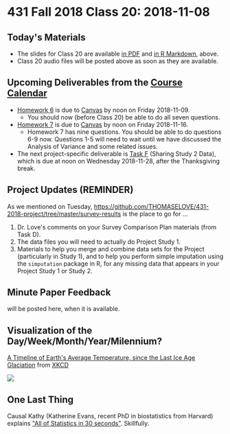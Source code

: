 # 431 Fall 2018 Class 20: 2018-11-08

## Today's Materials

- The slides for Class 20 are available [in PDF](https://github.com/THOMASELOVE/431-2018/blob/master/slides/class20/431_class-20-slides_2018.pdf) and [in R Markdown](https://github.com/THOMASELOVE/THOMASELOVE/431-2018/master/slides/class20/431_class-20-slides_2018.Rmd), above.
- Class 20 audio files will be posted above as soon as they are available.

## Upcoming Deliverables from the [Course Calendar](https://github.com/THOMASELOVE/431-2018/blob/master/calendar.md)

- [Homework 6](https://github.com/THOMASELOVE/431-2018/blob/master/homework/Homework6/431-2018-hw6.md) is due to [Canvas](https://canvas.case.edu/) by noon on Friday 2018-11-09.
  - You should now (before Class 20) be able to do all seven questions.
- [Homework 7](https://github.com/THOMASELOVE/431-2018/blob/master/homework/Homework6/431-2018-hw7.md) is due to [Canvas](https://canvas.case.edu/) by noon on Friday 2018-11-16.
  - Homework 7 has nine questions. You should be able to do questions 6-9 now. Questions 1-5 will need to wait until we have discussed the Analysis of Variance and some related issues.
- The next project-specific deliverable is [Task F](https://thomaselove.github.io/431-2018-project/taskF.html) (Sharing Study 2 Data), which is due at noon on Wednesday 2018-11-28, after the Thanksgiving break.

## Project Updates (REMINDER)

As we mentioned on Tuesday, https://github.com/THOMASELOVE/431-2018-project/tree/master/survey-results is the place to go for ...

1. Dr. Love's comments on your Survey Comparison Plan materials (from Task D). 
2. The data files you will need to actually do Project Study 1.
3. Materials to help you merge and combine data sets for the Project (particularly in Study 1), and to help you perform simple imputation using the `simputation` package in R, for any missing data that appears in your Project Study 1 or Study 2.

## Minute Paper Feedback

will be posted here, when it is available.

## Visualization of the Day/Week/Month/Year/Milennium?

[A Timeline of Earth's Average Temperature, since the Last Ice Age Glaciation](https://xkcd.com/1732/) from [XKCD](https://xkcd.com/)

![](https://imgs.xkcd.com/comics/earth_temperature_timeline.png)

## One Last Thing

Causal Kathy (Katherine Evans, recent PhD in biostatistics from Harvard) explains ["All of Statistics in 30 seconds"](https://causalkathy.com/2018/10/29/kathy-explains-all-of-statistics-in-30-seconds/). Skillfully.
